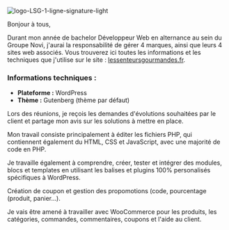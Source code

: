 ![logo-LSG-1-ligne-signature-light](https://github.com/user-attachments/assets/e7a28ba8-4914-4bb5-8c71-2f9d799be76a)


Bonjour à tous,

Durant mon année de bachelor Développeur Web en alternance au sein du Groupe Novi, j'aurai la responsabilité de gérer 4 marques, ainsi que leurs 4 sites web associés.
Vous trouverez ici toutes les informations et les techniques que j'utilise sur le site : [lessenteursgourmandes.fr](https://lessenteursgourmandes.fr).


### Informations techniques : 
- **Plateforme :** WordPress
- **Thème :** Gutenberg (thème par défaut)

Lors des réunions, je reçois les demandes d'évolutions souhaitées par le client et partage mon avis sur les solutions à mettre en place. 

Mon travail consiste principalement à éditer les fichiers PHP, qui contiennent également du HTML, CSS et JavaScript, avec une majorité de code en PHP.

Je travaille également à comprendre, créer, tester et intégrer des modules, blocs et templates en utilisant les balises et plugins 100% personalisés spécifiques à WordPress.

Création de coupon et gestion des propomotions (code, pourcentage (produit, panier...).

Je vais être amené à travailler avec WooCommerce pour les produits, les catégories, commandes, commentaires, coupons et l'aide au client.
